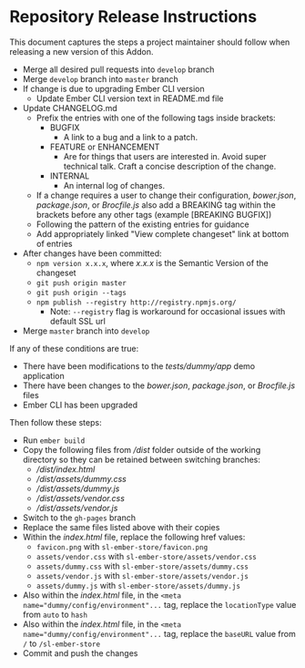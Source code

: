 # Repository Release Instructions

This document captures the steps a project maintainer should follow when releasing a new version of this Addon.

* Merge all desired pull requests into `develop` branch
* Merge `develop` branch into `master` branch
* If change is due to upgrading Ember CLI version
    * Update Ember CLI version text in README.md file
* Update CHANGELOG.md
    * Prefix the entries with one of the following tags inside brackets:
        * BUGFIX
            * A link to a bug and a link to a patch.
        * FEATURE or ENHANCEMENT
            * Are for things that users are interested in. Avoid super technical talk. Craft a concise description of the change.
        * INTERNAL
            * An internal log of changes.
    * If a change requires a user to change their configuration, *bower.json*, *package.json*, or *Brocfile.js* also add a BREAKING tag within the brackets before any other tags (example [BREAKING BUGFIX])
    * Following the pattern of the existing entries for guidance
    * Add appropriately linked "View complete changeset" link at bottom of entries
* After changes have been committed:
    * `npm version x.x.x`, where *x.x.x* is the Semantic Version of the changeset
    * `git push origin master`
    * `git push origin --tags`
    * `npm publish --registry http://registry.npmjs.org/`
        * Note: `--registry` flag is workaround for occasional issues with default SSL url
* Merge `master` branch into `develop`

If any of these conditions are true:

* There have been modifications to the *tests/dummy/app* demo application
* There have been changes to the *bower.json*, *package.json*, or *Brocfile.js* files
* Ember CLI has been upgraded

Then follow these steps:

* Run `ember build`
* Copy the following files from */dist* folder outside of the working directory so they can be retained between switching branches:
    * */dist/index.html*
    * */dist/assets/dummy.css*
    * */dist/assets/dummy.js*
    * */dist/assets/vendor.css*
    * */dist/assets/vendor.js*
* Switch to the `gh-pages` branch
* Replace the same files listed above with their copies
* Within the *index.html* file, replace the following href values:
    * `favicon.png` with `sl-ember-store/favicon.png`
    * `assets/vendor.css` with `sl-ember-store/assets/vendor.css`
    * `assets/dummy.css` with `sl-ember-store/assets/dummy.css`
    * `assets/vendor.js` with `sl-ember-store/assets/vendor.js`
    * `assets/dummy.js` with `sl-ember-store/assets/dummy.js`
* Also within the *index.html* file, in the `<meta name="dummy/config/environment"...` tag, replace the `locationType` value from `auto` to `hash`
* Also within the *index.html* file, in the `<meta name="dummy/config/environment"...` tag, replace the `baseURL` value from `/` to `/sl-ember-store`
* Commit and push the changes
